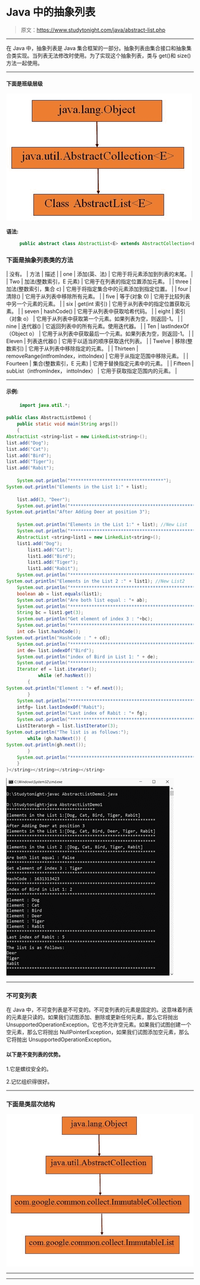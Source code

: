 # Java 中的抽象列表

> 原文：<https://www.studytonight.com/java/abstract-list.php>

* * *

在 Java 中，抽象列表是 Java 集合框架的一部分。抽象列表由集合接口和抽象集合类实现。当列表无法修改时使用。为了实现这个抽象列表，类与 get()和 size()方法一起使用。

* * *

#### **下面是班级层级**

![abstract-list](img/6a0d8ea94e549d1de74a9e6711d02cc3.png)

**语法:**

```java
	 public abstract class AbstractList<E> extends AbstractCollection<E>implements List<E> 

```

### 下面是抽象列表类的方法

| 没有。 | 方法 | 描述 |
| one | 添加(英、法) | 它用于将元素添加到列表的末尾。 |
| Two | 加法(整数索引，E 元素) | 它用于在列表的指定位置添加元素。 |
| three | 加法(整数索引，集合 c) | 它用于将指定集合中的元素添加到指定位置。 |
| four | 清除() | 它用于从列表中移除所有元素。 |
| five | 等于(对象 0) | 它用于比较列表中另一个元素的元素。 |
| six | get(int 索引) | 它用于从列表中的指定位置获取元素。 |
| seven | hashCode() | 它用于从列表中获取哈希代码。 |
| eight | 索引（对象 o） | 它用于从列表中获取第一个元素。如果列表为空，则返回-1。 |
| nine | 迭代器() | 它返回列表中的所有元素。使用迭代器。 |
| Ten | lastIndexOf（Object o） | 它用于从列表中获取最后一个元素。如果列表为空，则返回-1。 |
| Eleven | 列表迭代器() | 它用于以适当的顺序获取迭代列表。 |
| Twelve | 移除(整数索引) | 它用于从列表中移除指定的元素。 |
| Thirteen | removeRange(intfromIndex，inttoIndex) | 它用于从指定范围中移除元素。 |
| Fourteen | 集合(整数索引，E 元素) | 它用于替换指定元素中的元素。 |
| Fifteen | subList（intfromIndex， inttoIndex） | 它用于获取指定范围内的元素。 |

* * *

#### **示例:**

```java
	 import java.util.*; 

public class AbstractListDemo1 { 
    public static void main(String args[]) 
    { 
AbstractList <string>list = new LinkedList<string>(); 
list.add("Dog"); 
list.add("Cat"); 
list.add("Bird"); 
list.add("Tiger"); 
list.add("Rabit"); 

	System.out.println("***********************************");
System.out.println("Elements in the List 1:" + list);

	list.add(3, "Deer"); 
	System.out.println("***********************************************************"); 
System.out.println("After Adding Deer at position 3");

	System.out.println("Elements in the List 1:" + list); //New List
	System.out.println("***********************************************************");
	AbstractList <string>list1 = new LinkedList<string>();
	list1.add("Dog"); 
        list1.add("Cat"); 
        list1.add("Bird"); 
        list1.add("Tiger"); 
        list1.add("Rabit"); 
	System.out.println("***********************************************************");
System.out.println("Elements in the List 2 :" + list1); //New List2
	System.out.println("***********************************************************");
	boolean ab = list.equals(list1); 
	System.out.println("Are both list equal : "+ ab); 
	System.out.println("***********************************************************");	
	String bc = list1.get(3);
	System.out.println("Get element of index 3 : "+bc);
	System.out.println("***********************************************************");
	int cd= list.hashCode();
System.out.println("HashCode : " + cd); 
	System.out.println("***********************************************************");
	int de= list.indexOf("Bird"); 
	System.out.println("index of Bird in List 1: " + de); 
	System.out.println("***********************************************************");
	Iterator ef = list.iterator(); 
            while (ef.hasNext()) 
		{ 
System.out.println("Element : "+ ef.next()); 
		}
	System.out.println("***********************************************************");
	intfg= list.lastIndexOf("Rabit"); 
	System.out.println("Last index of Rabit : "+ fg); 
	System.out.println("***********************************************************");
	ListIteratorgh = list.listIterator(3); 
System.out.println("The list is as follows:"); 
        while (gh.hasNext()) { 
System.out.println(gh.next()); 
        } 
	System.out.println("***********************************************************");
    } 
}</string></string></string></string> 

```

![abstract-list](img/eb7370ace7cad2f39daaeec9cf8dac86.png)

* * *

### 不可变列表

在 Java 中，不可变列表是不可变的。不可变列表的元素是固定的。这意味着列表的元素是只读的。如果我们试图添加、删除或更新任何元素，那么它将抛出 UnsupportedOperationException。它也不允许空元素。如果我们试图创建一个空元素，那么它将抛出 NullPointerException，如果我们试图添加空元素，那么它将抛出 UnsupportedOperationException。

#### **以下是不变列表的优势。**

1.它是螺纹安全的。

2.记忆组织得很好。

* * *

### 下面是类层次结构

![immutable-list](img/7c7ddcd2d8c6b67bc51d2da9d20f1760.png)

* * *

* * *